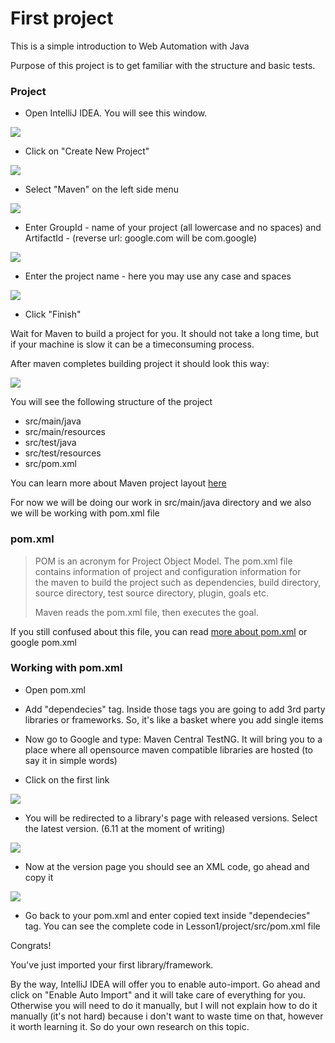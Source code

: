 # First project

This is a simple introduction to Web Automation with Java

Purpose of this project is to get familiar with the structure and basic tests.

### Project

  -  Open IntelliJ IDEA. You will see this window. 

![](https://github.com/Fedor-Tsyganov/qa-automation-lessons/blob/master/WEB/Lesson1/images/step1.png?raw=true)

  -  Click on "Create New Project"

![](https://github.com/Fedor-Tsyganov/qa-automation-lessons/blob/master/WEB/Lesson1/images/step2.png?raw=true)

  -  Select "Maven" on the left side menu

![](https://github.com/Fedor-Tsyganov/qa-automation-lessons/blob/master/WEB/Lesson1/images/step3.png?raw=true)

  -  Enter GroupId - name of your project (all lowercase and no spaces) and ArtifactId - (reverse url: google.com will be com.google)

![](https://github.com/Fedor-Tsyganov/qa-automation-lessons/blob/master/WEB/Lesson1/images/step4.png?raw=true)

  -  Enter the project name - here you may use any case and spaces

![](https://github.com/Fedor-Tsyganov/qa-automation-lessons/blob/master/WEB/Lesson1/images/step5.png?raw=true)

  -  Click "Finish"


Wait for Maven to build a project for you. It should not take a long time, but if your machine is slow it can be a timeconsuming process.


After maven completes building project it should look this way:

![](https://github.com/Fedor-Tsyganov/qa-automation-lessons/blob/master/WEB/Lesson1/images/step6.png?raw=true)

You will see the following structure of the project

  - src/main/java
  - src/main/resources
  - src/test/java
  - src/test/resources
  - src/pom.xml

You can learn more about Maven project layout [here] 

For now we will be doing our work in src/main/java directory and we also we will be working with pom.xml file

### pom.xml

> POM is an acronym for Project Object Model. 
> The pom.xml file contains information of project and configuration information for  
> the maven to build the project such as dependencies, build directory, source directory, 
> test source directory, plugin, goals etc.
>
> Maven reads the pom.xml file, then executes the goal.

If you still confused about this file, you can read [more about pom.xml] or google pom.xml 

### Working with pom.xml

  -  Open pom.xml

  -  Add "dependecies" tag. Inside those tags you are going to add 3rd party libraries or frameworks. So, it's like a basket where you add single items

  -  Now go to Google and type: Maven Central TestNG. It will bring you to a place where all opensource maven compatible libraries are hosted (to say it in simple words)

  -  Click on the first link

![](https://github.com/Fedor-Tsyganov/qa-automation-lessons/blob/master/WEB/Lesson1/images/step7.png?raw=true)

  -  You will be redirected to a library's page with released versions. Select the latest version. (6.11 at the moment of writing)

![](https://github.com/Fedor-Tsyganov/qa-automation-lessons/blob/master/WEB/Lesson1/images/step8.png?raw=true)

  -  Now at the version page you should see an XML code, go ahead and copy it

![](https://github.com/Fedor-Tsyganov/qa-automation-lessons/blob/master/WEB/Lesson1/images/step9.png?raw=true)

  -  Go back to your pom.xml and enter copied text inside "dependecies" tag. You can see the complete code in Lesson1/project/src/pom.xml file

Congrats!

You've just imported your first library/framework.

By the way, IntelliJ IDEA will offer you to enable auto-import. Go ahead and click on "Enable Auto Import" and it will take care of everything for you. Otherwise you will need to do it manually, but I will not explain how to do it manually (it's not hard) because i don't want to waste time on that, however it worth learning it. So do your own research on this topic.


  [here]: <https://maven.apache.org/guides/introduction/introduction-to-the-standard-directory-layout.html>
  [more about pom.xml]: <https://www.javatpoint.com/maven-pom-xml>


